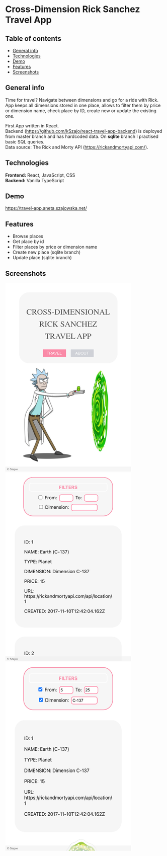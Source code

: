 # Cross-Dimension Rick Sanchez Travel App

## Table of contents
* [General info](#general-info)
* [Technologies](#technologies)
* [Demo](#demo)
* [Features](#features)
* [Screenshots](#screenshots)

## General info
Time for travel? Navigate between dimensions and go for a ride with Rick. App keeps all dimensions stored in one place, allows to filter them by price or dimension name, check place by ID, create new or update the existing one.

First App written in React. \
Backend (https://github.com/kSzajo/react-travel-app-backend) is deployed from master branch and has hardcoded data. On **sqlite** branch I practised basic SQL queries. \
Data source: The Rick and Morty API (https://rickandmortyapi.com/).

## Technologies
**Frontend:** React, JavaScript, CSS\
**Backend:** Vanilla TypeScript

## Demo
https://travel-app.aneta.szajowska.net/

## Features
* Browse places
* Get place by id
* Filter places by price or dimension name
* Create new place (sqlite branch)
* Update place (sqlite branch)

## Screenshots

<img src="screenshots/homePage.png" width="400px" height="600px">
<img src="screenshots/dashboard.png" width="400px" height="600px">
<img src="screenshots/filter.png" width="400px" height="600px">
